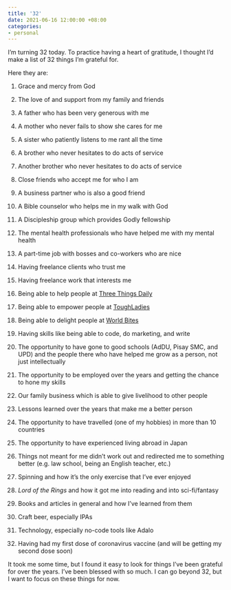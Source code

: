 ```yaml
---
title: '32'
date: 2021-06-16 12:00:00 +08:00
categories:
- personal
---
```


I’m turning 32 today. To practice having a heart of gratitude, I thought I’d make a list of 32 things I’m grateful for.

Here they are:

 1. Grace and mercy from God

 2. The love of and support from my family and friends

 3. A father who has been very generous with me

 4. A mother who never fails to show she cares for me

 5. A sister who patiently listens to me rant all the time

 6. A brother who never hesitates to do acts of service

 7. Another brother who never hesitates to do acts of service

 8. Close friends who accept me for who I am

 9. A business partner who is also a good friend

10. A Bible counselor who helps me in my walk with God

11. A Discipleship group which provides Godly fellowship

12. The mental health professionals who have helped me with my mental health

13. A part-time job with bosses and co-workers who are nice

14. Having freelance clients who trust me

15. Having freelance work that interests me

16. Being able to help people at [Three Things Daily](http://threethingsdaily.xyz)

17. Being able to empower people at [ToughLadies](http://shoptoughladies.com)

18. Being able to delight people at [World Bites](http://worldbites.ph)

19. Having skills like being able to code, do marketing, and write

20. The opportunity to have gone to good schools (AdDU, Pisay SMC, and UPD) and the people there who have helped me grow as a person, not just intellectually

21. The opportunity to be employed over the years and getting the chance to hone my skills

22. Our family business which is able to give livelihood to other people

23. Lessons learned over the years that make me a better person

24. The opportunity to have travelled (one of my hobbies) in more than 10 countries

25. The opportunity to have experienced living abroad in Japan

26. Things not meant for me didn’t work out and redirected me to something better (e.g. law school, being an English teacher, etc.)

27. Spinning and how it’s the only exercise that I’ve ever enjoyed

28. *Lord of the Rings* and how it got me into reading and into sci-fi/fantasy

29. Books and articles in general and how I’ve learned from them

30. Craft beer, especially IPAs

31. Technology, especially no-code tools like Adalo

32. Having had my first dose of coronavirus vaccine (and will be getting my second dose soon)

It took me some time, but I found it easy to look for things I’ve been grateful for over the years. I’ve been blessed with so much. I can go beyond 32, but I want to focus on these things for now.